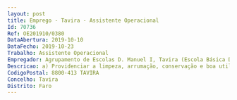 ```yaml
--- 
layout: post
title: Emprego - Tavira - Assistente Operacional
Id: 70736
Ref: OE201910/0380
DataAbertura: 2019-10-10
DataFecho: 2019-10-23
Trabalho: Assistente Operacional
Empregador: Agrupamento de Escolas D. Manuel I, Tavira (Escola Básica D. Manuel I, Tavira - Sede)
Descricao: a) Providenciar a limpeza, arrumação, conservação e boa utilização das instalações b) Efetuar tarefas de apoio, de modo a permitir o normal funcionamento dos serviços.
CodigoPostal: 8800-413 TAVIRA
Concelho: Tavira
Distrito: Faro
--- 
```

